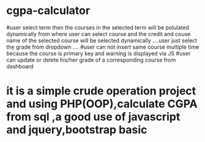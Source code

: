 # cgpa-calculator
#user select term then the courses in the selected term will be polulated dynamically  from where user can select course and the credit and couse name
of the selected course will be selected dynamically ....user just select the grade from dropdown ....
#user can not insert same course multiple time because the course is primary key and warning is displayed via JS
#user can update or delete  his/her grade of a corresponding course from dashboard 
# it is a simple crude operation project and using PHP(OOP),calculate CGPA from sql ,a good use of javascript and jquery,bootstrap basic 
